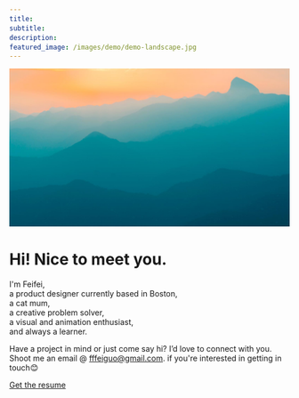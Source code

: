 ```yaml
---
title: 
subtitle: 
description: 
featured_image: /images/demo/demo-landscape.jpg
---
```


![](/images/demo/demo-landscape.jpg)

<h1>Hi! Nice to meet you.</h1>

I'm Feifei, <br>
a product designer currently based in Boston,<br>
a cat mum,<br>
a creative problem solver,<br>
a visual and animation enthusiast,<br>
and always a learner.<br>

Have a project in mind or just come say hi? I’d love to connect with you. Shoot me an email @ [fffeiguo@gmail.com](mailto:fffeiguo@gmail.com). if you're interested in getting in touch😊

<a href="https://jekyllthemes.io/theme/index-portfolio-jekyll-theme" class="button button--large">Get the resume</a>